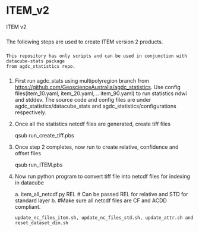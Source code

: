 # ITEM_v2
ITEM v2

###
The following steps are used to create ITEM version 2 products.
###

    This repository has only scripts and can be used in conjunction with datacube-stats package
    from agdc_statistics repo.
###

1. First run agdc_stats using multipolyregion branch from https://github.com/GeoscienceAustralia/agdc_statistics.
   Use config files(item_10.yaml, item_20.yaml, .. item_90.yaml) to run statistics ndwi and stddev. 
   The source code and config files are under agdc_statistics/datacube_stats and agdc_statistics/configurations
   respectively.
   
2. Once all the statistics netcdf files are generated, create tiff files

   qsub run_create_tiff.pbs

3. Once step 2 completes, now run to create relative, confidence and offset files

   qsub run_ITEM.pbs

4. Now run python program to convert tiff file into netcdf files for indexing in datacube

   a. item_all_netcdf.py REL # Can be passed REL for relative and STD for standard layer
   b. #Make sure all netcdf files are CF and ACDD compliant.

       update_nc_files_item.sh, update_nc_files_std.sh, update_attr.sh and reset_dataset_dim.sh
